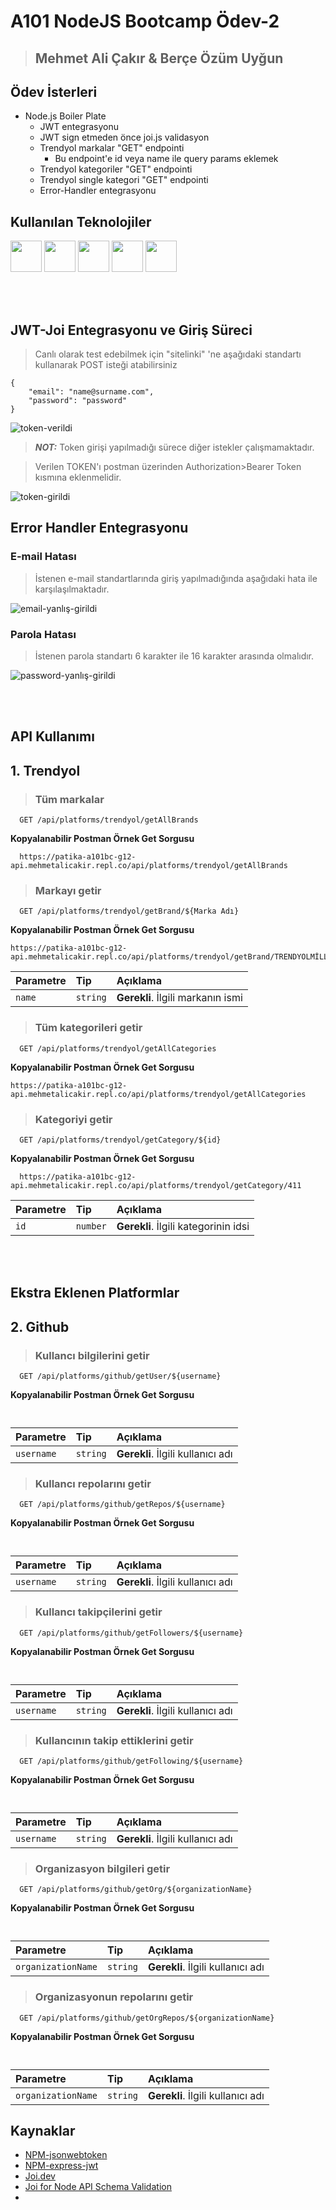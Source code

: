 # A101 NodeJS Bootcamp Ödev-2  
> ## Mehmet Ali Çakır & Berçe Özüm Uyğun  
## Ödev İsterleri 
- Node.js Boiler Plate  
    + JWT entegrasyonu  
    + JWT sign etmeden önce joi.js validasyon  
    + Trendyol markalar "GET" endpointi  
        + Bu endpoint'e id veya name ile query params eklemek  
    + Trendyol kategoriler "GET" endpointi  
    + Trendyol single kategori "GET" endpointi  
    + Error-Handler entegrasyonu   

## Kullanılan Teknolojiler  

<code><a target="_blank"><img height="50" src="https://upload.wikimedia.org/wikipedia/commons/thumb/9/9a/Visual_Studio_Code_1.35_icon.svg/512px-Visual_Studio_Code_1.35_icon.svg.png"></a></code>
<code><a target="_blank"><img height="50" src="https://www.vectorlogo.zone/logos/nodejs/nodejs-icon.svg"></a></code>
<code><a target="_blank"><img height="50" src="https://upload.wikimedia.org/wikipedia/commons/thumb/3/3f/Git_icon.svg/97px-Git_icon.svg.png"></a></code>
<code><a target="_blank"><img height="50" src="https://upload.wikimedia.org/wikipedia/commons/thumb/6/6a/JavaScript-logo.png/240px-JavaScript-logo.png"></a></code>
<code><a target="_blank"><img height="50" src="https://upload.wikimedia.org/wikipedia/commons/c/c2/Postman_%28software%29.png"></a></code>  

</br></br>


## JWT-Joi Entegrasyonu ve Giriş Süreci  

> Canlı olarak test edebilmek için "sitelinki" 'ne aşağıdaki standartı kullanarak POST isteği atabilirsiniz  
```
{
    "email": "name@surname.com",
    "password": "password"
}
```  
![token-verildi](/img/token_register.png)  

>***NOT:*** Token girişi yapılmadığı sürece diğer istekler çalışmamaktadır.  

> Verilen TOKEN'ı postman üzerinden Authorization>Bearer Token kısmına eklenmelidir.  

![token-girildi](/img/bearerToken_register.png)  

## Error Handler Entegrasyonu  

### E-mail Hatası   
> İstenen e-mail standartlarında giriş yapılmadığında aşağıdaki hata ile karşılaşılmaktadır.  

![email-yanlış-girildi](/img/email-error_register.png)

### Parola Hatası  
> İstenen parola standartı 6 karakter ile 16 karakter arasında olmalıdır. 

![password-yanlış-girildi](/img/password-error_register.png)

</br></br>

## API Kullanımı  
## 1. Trendyol  

> ### Tüm markalar

```http
  GET /api/platforms/trendyol/getAllBrands
```

**Kopyalanabilir Postman Örnek Get Sorgusu** 
```http
  https://patika-a101bc-g12-api.mehmetalicakir.repl.co/api/platforms/trendyol/getAllBrands
```


> ### Markayı getir

```http
  GET /api/platforms/trendyol/getBrand/${Marka Adı}
```

**Kopyalanabilir Postman Örnek Get Sorgusu** 
```http
https://patika-a101bc-g12-api.mehmetalicakir.repl.co/api/platforms/trendyol/getBrand/TRENDYOLMİLLA
```


| Parametre | Tip     | Açıklama                       |
| :-------- | :------- | :-------------------------------- |
| `name`      | `string` | **Gerekli**. İlgili markanın ismi |

> ### Tüm kategorileri getir

```http
  GET /api/platforms/trendyol/getAllCategories
```
**Kopyalanabilir Postman Örnek Get Sorgusu** 
```http
https://patika-a101bc-g12-api.mehmetalicakir.repl.co/api/platforms/trendyol/getAllCategories
```


> ### Kategoriyi getir

```http
  GET /api/platforms/trendyol/getCategory/${id}
```

**Kopyalanabilir Postman Örnek Get Sorgusu** 
```http
  https://patika-a101bc-g12-api.mehmetalicakir.repl.co/api/platforms/trendyol/getCategory/411
```

| Parametre | Tip     | Açıklama                       |
| :-------- | :------- | :-------------------------------- |
| `id`      | `number` | **Gerekli**. İlgili kategorinin idsi |


</br></br>


## Ekstra Eklenen Platformlar

## 2. Github  

> ### Kullancı bilgilerini getir

```http
  GET /api/platforms/github/getUser/${username}
```

**Kopyalanabilir Postman Örnek Get Sorgusu** 
```http
  
```


| Parametre | Tip     | Açıklama                       |
| :-------- | :------- | :-------------------------------- |
| `username`      | `string` | **Gerekli**. İlgili kullanıcı adı |

> ### Kullancı repolarını getir

```http
  GET /api/platforms/github/getRepos/${username}
```

**Kopyalanabilir Postman Örnek Get Sorgusu** 
```http
  
```


| Parametre | Tip     | Açıklama                       |
| :-------- | :------- | :-------------------------------- |
| `username`      | `string` | **Gerekli**. İlgili kullanıcı adı |

> ### Kullancı takipçilerini getir

```http
  GET /api/platforms/github/getFollowers/${username}
```

**Kopyalanabilir Postman Örnek Get Sorgusu** 
```http
  
```


| Parametre | Tip     | Açıklama                       |
| :-------- | :------- | :-------------------------------- |
| `username`      | `string` | **Gerekli**. İlgili kullanıcı adı |

> ### Kullancının takip ettiklerini getir

```http
  GET /api/platforms/github/getFollowing/${username}
```

**Kopyalanabilir Postman Örnek Get Sorgusu** 
```http
  
```


| Parametre | Tip     | Açıklama                       |
| :-------- | :------- | :-------------------------------- |
| `username`      | `string` | **Gerekli**. İlgili kullanıcı adı |

> ### Organizasyon bilgileri getir

```http
  GET /api/platforms/github/getOrg/${organizationName}
```

**Kopyalanabilir Postman Örnek Get Sorgusu** 
```http
  
```

| Parametre | Tip     | Açıklama                       |
| :-------- | :------- | :-------------------------------- |
| `organizationName`      | `string` | **Gerekli**. İlgili kullanıcı adı |

> ### Organizasyonun repolarını getir

```http
  GET /api/platforms/github/getOrgRepos/${organizationName}
```

**Kopyalanabilir Postman Örnek Get Sorgusu** 
```http
  
```


| Parametre | Tip     | Açıklama                       |
| :-------- | :------- | :-------------------------------- |
| `organizationName`      | `string` | **Gerekli**. İlgili kullanıcı adı |



## Kaynaklar  
* [NPM-jsonwebtoken](https://www.npmjs.com/package/jsonwebtoken)  
* [NPM-express-jwt](https://www.npmjs.com/package/express-jwt)
* [Joi.dev](https://joi.dev/api/?v=17.5.0)  
* [Joi for Node API Schema Validation](https://www.digitalocean.com/community/tutorials/how-to-use-joi-for-node-api-schema-validation)  
* 

